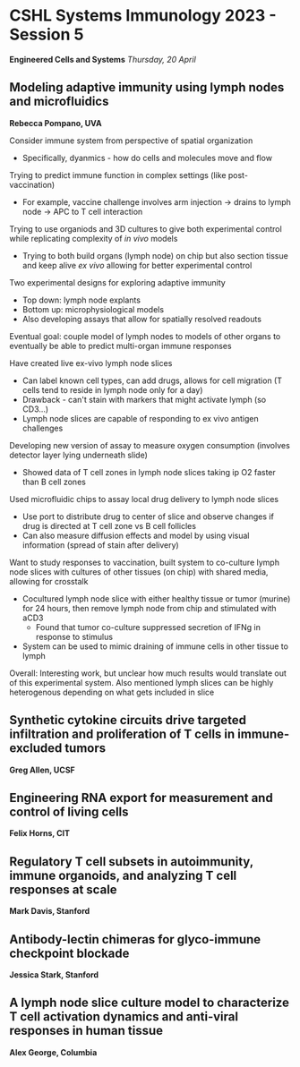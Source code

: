 # CSHL Systems Immunology 2023 - Session 5

**Engineered Cells and Systems**
*Thursday, 20 April*

## Modeling adaptive immunity using lymph nodes and microfluidics

**Rebecca Pompano, UVA**

Consider immune system from perspective of spatial organization
- Specifically, dyanmics - how do cells and molecules move and flow

Trying to predict immune function in complex settings (like post-vaccination)
- For example, vaccine challenge involves arm injection -> drains to lymph node -> APC to T cell interaction

Trying to use organiods and 3D cultures to give both experimental control while replicating complexity of _in vivo_ models
- Trying to both build organs (lymph node) on chip but also section tissue and keep alive _ex vivo_ allowing for better experimental control

Two experimental designs for exploring adaptive immunity
- Top down: lymph node explants
- Bottom up: microphysiological models
- Also developing assays that allow for spatially resolved readouts

Eventual goal: couple model of lymph nodes to models of other organs to eventually be able to predict multi-organ immune responses

Have created live ex-vivo lymph node slices
- Can label known cell types, can add drugs, allows for cell migration (T cells tend to reside in lymph node only for a day)
- Drawback - can't stain with markers that might activate lymph (so CD3...)
- Lymph node slices are capable of responding to ex vivo antigen challenges

Developing new version of assay to measure oxygen consumption (involves detector layer lying underneath slide)
- Showed data of T cell zones in lymph node slices taking ip O2 faster than B cell zones

Used microfluidic chips to assay local drug delivery to lymph node slices
- Use port to distribute drug to center of slice and observe changes if drug is directed at T cell zone vs B cell follicles
- Can also measure diffusion effects and model by using visual information (spread of stain after delivery)

Want to study responses to vaccination, built system to co-culture lymph node slices with cultures of other tissues (on chip) with shared media, allowing for crosstalk
- Cocultured lymph node slice with either healthy tissue or tumor (murine) for 24 hours, then remove lymph node from chip and stimulated with aCD3
  - Found that tumor co-culture suppressed secretion of IFNg in response to stimulus
- System can be used to mimic draining of immune cells in other tissue to lymph

Overall: Interesting work, but unclear how much results would translate out of this experimental system. Also mentioned lymph slices can be highly heterogenous depending on what gets included in slice

## Synthetic cytokine circuits drive targeted infiltration and proliferation of T cells in immune-excluded tumors

**Greg Allen, UCSF**

## Engineering RNA export for measurement and control of living cells

**Felix Horns, CIT**

## Regulatory T cell subsets in autoimmunity, immune organoids, and analyzing T cell responses at scale

**Mark Davis, Stanford**

## Antibody-lectin chimeras for glyco-immune checkpoint blockade

**Jessica Stark, Stanford**

## A lymph node slice culture model to characterize T cell activation dynamics and anti-viral responses in human tissue

**Alex George, Columbia**
